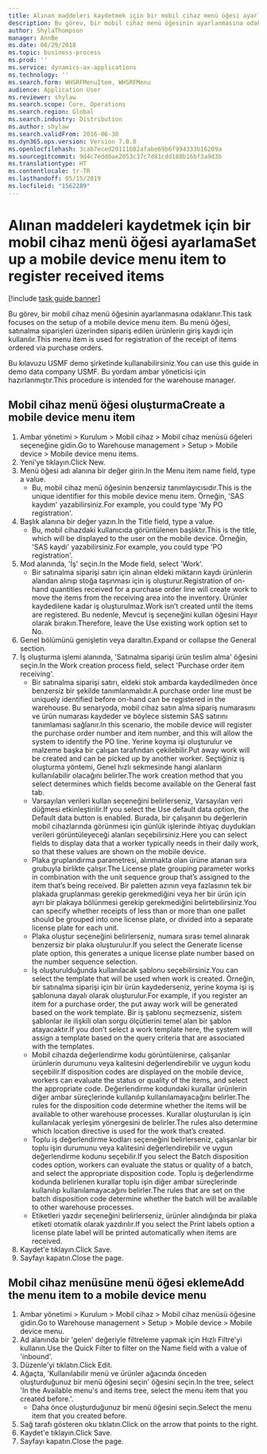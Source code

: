 ```yaml
---
title: Alınan maddeleri kaydetmek için bir mobil cihaz menü öğesi ayarlama
description: Bu görev, bir mobil cihaz menü öğesinin ayarlanmasına odaklanır.
author: ShylaThompson
manager: AnnBe
ms.date: 08/29/2018
ms.topic: business-process
ms.prod: ''
ms.service: dynamics-ax-applications
ms.technology: ''
ms.search.form: WHSRFMenuItem, WHSRFMenu
audience: Application User
ms.reviewer: shylaw
ms.search.scope: Core, Operations
ms.search.region: Global
ms.search.industry: Distribution
ms.author: shylaw
ms.search.validFrom: 2016-06-30
ms.dyn365.ops.version: Version 7.0.0
ms.openlocfilehash: 3cab7eced20111b82afabe69b6f994333b16209a
ms.sourcegitcommit: 9d4c7edd0ae2053c37c7d81cdd180b16bf3a9d3b
ms.translationtype: HT
ms.contentlocale: tr-TR
ms.lasthandoff: 05/15/2019
ms.locfileid: "1562289"
---
```

# <a name="set-up-a-mobile-device-menu-item-to-register-received-items"></a><span data-ttu-id="96d72-103">Alınan maddeleri kaydetmek için bir mobil cihaz menü öğesi ayarlama</span><span class="sxs-lookup"><span data-stu-id="96d72-103">Set up a mobile device menu item to register received items</span></span>

[!include [task guide banner](../../includes/task-guide-banner.md)]

<span data-ttu-id="96d72-104">Bu görev, bir mobil cihaz menü öğesinin ayarlanmasına odaklanır.</span><span class="sxs-lookup"><span data-stu-id="96d72-104">This task focuses on the setup of a mobile device menu item.</span></span> <span data-ttu-id="96d72-105">Bu menü öğesi, satınalma siparişleri üzerinden sipariş edilen ürünlerin giriş kaydı için kullanılır.</span><span class="sxs-lookup"><span data-stu-id="96d72-105">This menu item is used for registration of the receipt of items ordered via purchase orders.</span></span> 

<span data-ttu-id="96d72-106">Bu kılavuzu USMF demo şirketinde kullanabilirsiniz.</span><span class="sxs-lookup"><span data-stu-id="96d72-106">You can use this guide in demo data company USMF.</span></span> <span data-ttu-id="96d72-107">Bu yordam ambar yöneticisi için hazırlanmıştır.</span><span class="sxs-lookup"><span data-stu-id="96d72-107">This procedure is intended for the warehouse manager.</span></span>


## <a name="create-a-mobile-device-menu-item"></a><span data-ttu-id="96d72-108">Mobil cihaz menü öğesi oluşturma</span><span class="sxs-lookup"><span data-stu-id="96d72-108">Create a mobile device menu item</span></span>
1. <span data-ttu-id="96d72-109">Ambar yönetimi > Kurulum > Mobil cihaz > Mobil cihaz menüsü öğeleri seçeneğine gidin.</span><span class="sxs-lookup"><span data-stu-id="96d72-109">Go to Warehouse management > Setup > Mobile device > Mobile device menu items.</span></span>
2. <span data-ttu-id="96d72-110">Yeni'ye tıklayın.</span><span class="sxs-lookup"><span data-stu-id="96d72-110">Click New.</span></span>
3. <span data-ttu-id="96d72-111">Menü öğesi adı alanına bir değer girin.</span><span class="sxs-lookup"><span data-stu-id="96d72-111">In the Menu item name field, type a value.</span></span>
    * <span data-ttu-id="96d72-112">Bu, mobil cihaz menü öğesinin benzersiz tanımlayıcısıdır.</span><span class="sxs-lookup"><span data-stu-id="96d72-112">This is the unique identifier for this mobile device menu item.</span></span> <span data-ttu-id="96d72-113">Örneğin, 'SAS kaydım' yazabilirsiniz.</span><span class="sxs-lookup"><span data-stu-id="96d72-113">For example, you could type 'My PO registration'.</span></span>  
4. <span data-ttu-id="96d72-114">Başlık alanına bir değer yazın.</span><span class="sxs-lookup"><span data-stu-id="96d72-114">In the Title field, type a value.</span></span>
    * <span data-ttu-id="96d72-115">Bu, mobil cihazdaki kullanıcıda görüntülenen başlıktır.</span><span class="sxs-lookup"><span data-stu-id="96d72-115">This is the title, which will be displayed to the user on the mobile device.</span></span> <span data-ttu-id="96d72-116">Örneğin, 'SAS kaydı' yazabilirsiniz.</span><span class="sxs-lookup"><span data-stu-id="96d72-116">For example, you could type 'PO registration'.</span></span>  
5. <span data-ttu-id="96d72-117">Mod alanında, 'İş' seçin.</span><span class="sxs-lookup"><span data-stu-id="96d72-117">In the Mode field, select 'Work'.</span></span>
    * <span data-ttu-id="96d72-118">Bir satınalma siparişi satırı için alınan eldeki miktarın kaydı ürünlerin alandan alınıp stoğa taşınması için iş oluşturur.</span><span class="sxs-lookup"><span data-stu-id="96d72-118">Registration of on-hand quantities received for a purchase order line will create work to move the items from the receiving area into the inventory.</span></span> <span data-ttu-id="96d72-119">Ürünler kaydedilene kadar iş oluşturulmaz.</span><span class="sxs-lookup"><span data-stu-id="96d72-119">Work isn’t created until the items are registered.</span></span>  <span data-ttu-id="96d72-120">Bu nedenle, Mevcut iş seçeneğini kullan öğesini Hayır olarak bırakın.</span><span class="sxs-lookup"><span data-stu-id="96d72-120">Therefore, leave the Use existing work option set to No.</span></span>  
6. <span data-ttu-id="96d72-121">Genel bölümünü genişletin veya daraltın.</span><span class="sxs-lookup"><span data-stu-id="96d72-121">Expand or collapse the General section.</span></span>
7. <span data-ttu-id="96d72-122">İş oluşturma işlemi alanında, 'Satınalma siparişi ürün teslim alma' öğesini seçin.</span><span class="sxs-lookup"><span data-stu-id="96d72-122">In the Work creation process field, select 'Purchase order item receiving'.</span></span>
    * <span data-ttu-id="96d72-123">Bir satınalma siparişi satırı, eldeki stok ambarda kaydedilmeden önce benzersiz bir şekilde tanımlanmalıdır.</span><span class="sxs-lookup"><span data-stu-id="96d72-123">A purchase order line must be uniquely identified before on-hand can be registered in the warehouse.</span></span> <span data-ttu-id="96d72-124">Bu senaryoda, mobil cihaz satın alma sipariş numarasını ve ürün numarası kaydeder ve böylece sistemin SAS satırını tanımlaması sağlanır.</span><span class="sxs-lookup"><span data-stu-id="96d72-124">In this scenario, the mobile device will register the purchase order number and item number, and this will allow the system to identify the PO line.</span></span> <span data-ttu-id="96d72-125">Yerine koyma işi oluşturulur ve malzeme başka bir çalışan tarafından çekilebilir.</span><span class="sxs-lookup"><span data-stu-id="96d72-125">Put away work will be created and can be picked up by another worker.</span></span>    <span data-ttu-id="96d72-126">Seçtiğiniz iş oluşturma yöntemi, Genel hızlı sekmesinde hangi alanların kullanılabilir olacağını belirler.</span><span class="sxs-lookup"><span data-stu-id="96d72-126">The work creation method that you select determines which fields become available on the General fast tab.</span></span>  
    * <span data-ttu-id="96d72-127">Varsayılan verileri kullan seçeneğini belirlerseniz, Varsayılan veri düğmesi etkinleştirilir.</span><span class="sxs-lookup"><span data-stu-id="96d72-127">If you select the Use default data option, the Default data button is enabled.</span></span> <span data-ttu-id="96d72-128">Burada, bir çalışanın bu değerlerin mobil cihazlarında görünmesi için günlük işlerinde ihtiyaç duydukları verileri görüntüleyeceği alanları seçebilirsiniz.</span><span class="sxs-lookup"><span data-stu-id="96d72-128">Here you can select fields to display data that a worker typically needs in their daily work, so that these values are shown on the mobile device.</span></span>  
    * <span data-ttu-id="96d72-129">Plaka gruplandırma parametresi, alınmakta olan ürüne atanan sıra grubuyla birlikte çalışır.</span><span class="sxs-lookup"><span data-stu-id="96d72-129">The License plate grouping parameter  works in combination with the unit sequence group that’s assigned to the item that’s being received.</span></span> <span data-ttu-id="96d72-130">Bir paletten azının veya fazlasının tek bir plakada gruplanması gerekip gerekmediğini veya her bir ürün için ayrı bir plakaya bölünmesi gerekip gerekmediğini belirtebilirsiniz.</span><span class="sxs-lookup"><span data-stu-id="96d72-130">You can specify whether receipts of less than or more than one pallet should be grouped into one license plate, or divided into a separate license plate for each unit.</span></span>  
    * <span data-ttu-id="96d72-131">Plaka oluştur seçeneğini belirlerseniz, numara sırası temel alınarak benzersiz bir plaka oluşturulur.</span><span class="sxs-lookup"><span data-stu-id="96d72-131">If you select the Generate license plate  option, this generates a unique license plate number based on the number sequence selection.</span></span>   
    * <span data-ttu-id="96d72-132">İş oluşturulduğunda kullanılacak şablonu seçebilirsiniz.</span><span class="sxs-lookup"><span data-stu-id="96d72-132">You can select the template that will be used when work is created.</span></span> <span data-ttu-id="96d72-133">Örneğin, bir satınalma siparişi için bir ürün kaydederseniz, yerine koyma işi iş şablonuna dayalı olarak oluşturulur.</span><span class="sxs-lookup"><span data-stu-id="96d72-133">For example, if you register an item for a purchase order, the put away work will be generated based on the work template.</span></span> <span data-ttu-id="96d72-134">Bir iş şablonu seçmezseniz, sistem şablonlar ile ilişkili olan sorgu ölçütlerini temel alan bir şablon atayacaktır.</span><span class="sxs-lookup"><span data-stu-id="96d72-134">If you don’t select a work template here, the system will assign a template based on the query criteria that are associated with the templates.</span></span>  
    * <span data-ttu-id="96d72-135">Mobil cihazda değerlendirme kodu görüntülenirse, çalışanlar ürünlerin durumunu veya kalitesini değerlendirebilir ve uygun kodu seçebilir.</span><span class="sxs-lookup"><span data-stu-id="96d72-135">If disposition codes are displayed on the mobile device, workers can evaluate the status or quality of the items, and select the appropriate code.</span></span> <span data-ttu-id="96d72-136">Değerlendirme kodundaki kurallar ürünlerin diğer ambar süreçlerinde kullanılıp kullanılamayacağını belirler.</span><span class="sxs-lookup"><span data-stu-id="96d72-136">The rules for  the disposition code determine whether the items will be available to other warehouse processes.</span></span> <span data-ttu-id="96d72-137">Kurallar oluşturulan iş için kullanılacak yerleşim yönergesini de belirler.</span><span class="sxs-lookup"><span data-stu-id="96d72-137">The rules also determine which location directive is used for the work that’s created.</span></span>   
    * <span data-ttu-id="96d72-138">Toplu iş değerlendirme kodları seçeneğini belirlerseniz, çalışanlar bir toplu işin durumunu veya kalitesini değerlendirebilir ve uygun değerlendirme kodunu seçebilir.</span><span class="sxs-lookup"><span data-stu-id="96d72-138">If you select the Batch disposition codes option, workers can evaluate the status or quality of a batch, and select the appropriate disposition code.</span></span>  <span data-ttu-id="96d72-139">Toplu iş değerlendirme kodunda belirlenen kurallar toplu işin diğer ambar süreçlerinde kullanılıp kullanılamayacağını belirler.</span><span class="sxs-lookup"><span data-stu-id="96d72-139">The rules that are set on the batch disposition code determine whether the batch will be available to other warehouse processes.</span></span>  
    * <span data-ttu-id="96d72-140">Etiketleri yazdır seçeneğini belirlerseniz, ürünler alındığında bir plaka etiketi otomatik olarak yazdırılır.</span><span class="sxs-lookup"><span data-stu-id="96d72-140">If you select the Print labels option a license plate label will be printed automatically when items are received.</span></span>  
8. <span data-ttu-id="96d72-141">Kaydet'e tıklayın.</span><span class="sxs-lookup"><span data-stu-id="96d72-141">Click Save.</span></span>
9. <span data-ttu-id="96d72-142">Sayfayı kapatın.</span><span class="sxs-lookup"><span data-stu-id="96d72-142">Close the page.</span></span>

## <a name="add-the-menu-item-to-a-mobile-device-menu"></a><span data-ttu-id="96d72-143">Mobil cihaz menüsüne menü öğesi ekleme</span><span class="sxs-lookup"><span data-stu-id="96d72-143">Add the menu item to a mobile device menu</span></span>
1. <span data-ttu-id="96d72-144">Ambar yönetimi > Kurulum > Mobil cihaz > Mobil cihaz menüsü öğesine gidin.</span><span class="sxs-lookup"><span data-stu-id="96d72-144">Go to Warehouse management > Setup > Mobile device > Mobile device menu.</span></span>
2. <span data-ttu-id="96d72-145">Ad alanında bir 'gelen' değeriyle filtreleme yapmak için Hızlı Filtre'yi kullanın.</span><span class="sxs-lookup"><span data-stu-id="96d72-145">Use the Quick Filter to filter on the Name field with a value of 'inbound'.</span></span>
3. <span data-ttu-id="96d72-146">Düzenle'yi tıklatın.</span><span class="sxs-lookup"><span data-stu-id="96d72-146">Click Edit.</span></span>
4. <span data-ttu-id="96d72-147">Ağaçta, 'Kullanılabilir menü ve ürünler ağacında önceden oluşturduğunuz bir menü öğesini seçin' öğesini seçin.</span><span class="sxs-lookup"><span data-stu-id="96d72-147">In the tree, select 'In the Available menu's and items tree, select the menu item that you created before.'.</span></span>
    * <span data-ttu-id="96d72-148">Daha önce oluşturduğunuz bir menü öğesini seçin.</span><span class="sxs-lookup"><span data-stu-id="96d72-148">Select the menu item that you created before.</span></span>  
5. <span data-ttu-id="96d72-149">Sağ tarafı gösteren oku tıklatın.</span><span class="sxs-lookup"><span data-stu-id="96d72-149">Click on the arrow that points to the right.</span></span>
6. <span data-ttu-id="96d72-150">Kaydet'e tıklayın.</span><span class="sxs-lookup"><span data-stu-id="96d72-150">Click Save.</span></span>
7. <span data-ttu-id="96d72-151">Sayfayı kapatın.</span><span class="sxs-lookup"><span data-stu-id="96d72-151">Close the page.</span></span>

